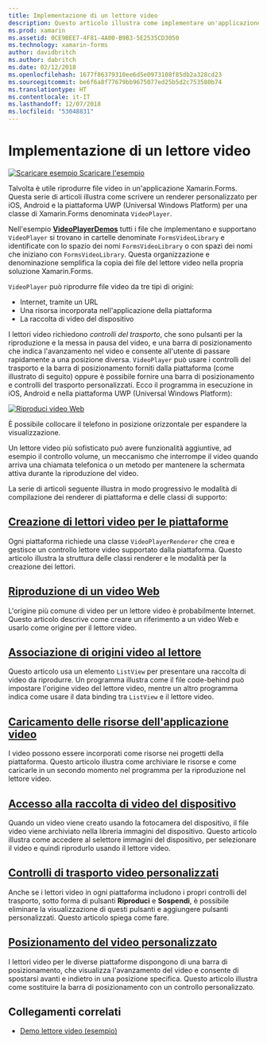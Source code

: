 ```yaml
---
title: Implementazione di un lettore video
description: Questo articolo illustra come implementare un'applicazione lettore video con Xamarin.Forms.
ms.prod: xamarin
ms.assetid: 0CE9BEE7-4F81-4A00-B9B3-5E2535CD3050
ms.technology: xamarin-forms
author: davidbritch
ms.author: dabritch
ms.date: 02/12/2018
ms.openlocfilehash: 1677f86379310ee6d5e0973108f85db2a328cd23
ms.sourcegitcommit: be6f6a8f77679bb9675077ed25b5d2c753580b74
ms.translationtype: HT
ms.contentlocale: it-IT
ms.lasthandoff: 12/07/2018
ms.locfileid: "53048831"
---
```

# <a name="implementing-a-video-player"></a>Implementazione di un lettore video

[![Scaricare esempio](~/media/shared/download.png) Scaricare l'esempio](https://developer.xamarin.com/samples/xamarin-forms/customrenderers/VideoPlayerDemos/)

Talvolta è utile riprodurre file video in un'applicazione Xamarin.Forms. Questa serie di articoli illustra come scrivere un renderer personalizzato per iOS, Android e la piattaforma UWP (Universal Windows Platform) per una classe di Xamarin.Forms denominata `VideoPlayer`.

Nell'esempio [**VideoPlayerDemos**](https://developer.xamarin.com/samples/xamarin-forms/customrenderers/VideoPlayerDemos/) tutti i file che implementano e supportano `VideoPlayer` si trovano in cartelle denominate `FormsVideoLibrary` e identificate con lo spazio dei nomi `FormsVideoLibrary` o con spazi dei nomi che iniziano con `FormsVideoLibrary`. Questa organizzazione e denominazione semplifica la copia dei file del lettore video nella propria soluzione Xamarin.Forms.

`VideoPlayer` può riprodurre file video da tre tipi di origini:

- Internet, tramite un URL
- Una risorsa incorporata nell'applicazione della piattaforma
- La raccolta di video del dispositivo

I lettori video richiedono *controlli del trasporto*, che sono pulsanti per la riproduzione e la messa in pausa del video, e una barra di posizionamento che indica l'avanzamento nel video e consente all'utente di passare rapidamente a una posizione diversa. `VideoPlayer` può usare i controlli del trasporto e la barra di posizionamento forniti dalla piattaforma (come illustrato di seguito) oppure è possibile fornire una barra di posizionamento e controlli del trasporto personalizzati. Ecco il programma in esecuzione in iOS, Android e nella piattaforma UWP (Universal Windows Platform):

[![Riproduci video Web](web-videos-images/playwebvideo-small.png "Riproduci video Web")](web-videos-images/playwebvideo-large.png#lightbox "Riproduci video Web")

È possibile collocare il telefono in posizione orizzontale per espandere la visualizzazione.

Un lettore video più sofisticato può avere funzionalità aggiuntive, ad esempio il controllo volume, un meccanismo che interrompe il video quando arriva una chiamata telefonica o un metodo per mantenere la schermata attiva durante la riproduzione del video.

La serie di articoli seguente illustra in modo progressivo le modalità di compilazione dei renderer di piattaforma e delle classi di supporto:

## <a name="creating-the-platform-video-playersplayer-creationmd"></a>[Creazione di lettori video per le piattaforme](player-creation.md)

Ogni piattaforma richiede una classe `VideoPlayerRenderer` che crea e gestisce un controllo lettore video supportato dalla piattaforma. Questo articolo illustra la struttura delle classi renderer e le modalità per la creazione dei lettori.

## <a name="playing-a-web-videoweb-videosmd"></a>[Riproduzione di un video Web](web-videos.md)

L'origine più comune di video per un lettore video è probabilmente Internet. Questo articolo descrive come creare un riferimento a un video Web e usarlo come origine per il lettore video.

## <a name="binding-video-sources-to-the-playersource-bindingsmd"></a>[Associazione di origini video al lettore](source-bindings.md)

Questo articolo usa un elemento `ListView` per presentare una raccolta di video da riprodurre. Un programma illustra come il file code-behind può impostare l'origine video del lettore video, mentre un altro programma indica come usare il data binding tra `ListView` e il lettore video.

## <a name="loading-application-resource-videosloading-resourcesmd"></a>[Caricamento delle risorse dell'applicazione video](loading-resources.md)

I video possono essere incorporati come risorse nei progetti della piattaforma. Questo articolo illustra come archiviare le risorse e come caricarle in un secondo momento nel programma per la riproduzione nel lettore video.

## <a name="accessing-the-devices-video-libraryaccessing-librarymd"></a>[Accesso alla raccolta di video del dispositivo](accessing-library.md)

Quando un video viene creato usando la fotocamera del dispositivo, il file video viene archiviato nella libreria immagini del dispositivo. Questo articolo illustra come accedere al selettore immagini del dispositivo, per selezionare il video e quindi riprodurlo usando il lettore video.

## <a name="custom-video-transport-controlscustom-transportmd"></a>[Controlli di trasporto video personalizzati](custom-transport.md)

Anche se i lettori video in ogni piattaforma includono i propri controlli del trasporto, sotto forma di pulsanti **Riproduci** e **Sospendi**, è possibile eliminare la visualizzazione di questi pulsanti e aggiungere pulsanti personalizzati. Questo articolo spiega come fare.

## <a name="custom-video-positioningcustom-positioningmd"></a>[Posizionamento del video personalizzato](custom-positioning.md)

I lettori video per le diverse piattaforme dispongono di una barra di posizionamento, che visualizza l'avanzamento del video e consente di spostarsi avanti e indietro in una posizione specifica. Questo articolo illustra come sostituire la barra di posizionamento con un controllo personalizzato.





## <a name="related-links"></a>Collegamenti correlati

- [Demo lettore video (esempio)](https://developer.xamarin.com/samples/xamarin-forms/customrenderers/VideoPlayerDemos/)
